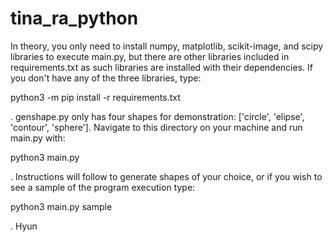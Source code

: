 # tina_ra_python
In theory, you only need to install numpy, matplotlib, scikit-image, and scipy libraries to execute main.py, but there are other libraries included in requirements.txt as such libraries are installed with their dependencies.
If you don't have any of the three libraries, type:

python3 -m pip install -r requirements.txt

.
genshape.py only has four shapes for demonstration: ['circle', 'elipse', 'contour', 'sphere'].
Navigate to this directory on your machine and run main.py with:

python3 main.py

.
Instructions will follow to generate shapes of your choice, or if you wish to see a sample of the program execution type:

python3 main.py sample

.
Hyun
